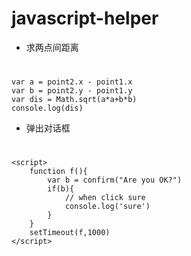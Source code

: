 # javascript-helper
- 求两点间距离

#
    var a = point2.x - point1.x
    var b = point2.y - point1.y
    var dis = Math.sqrt(a*a+b*b)
    console.log(dis)
- 弹出对话框

#
	<script>
		function f(){
			var b = confirm("Are you OK?")
			if(b){
				// when click sure
				console.log('sure')
			}
		}
		setTimeout(f,1000)
	</script>